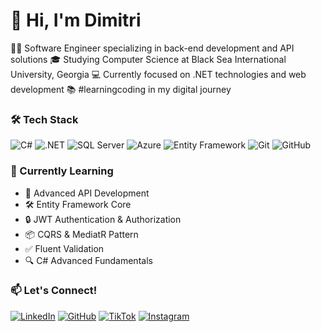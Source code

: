 # 👋 Hi, I'm Dimitri 
🧑‍💻 Software Engineer specializing in back-end development and API solutions
🎓 Studying Computer Science at Black Sea International University, Georgia
💻 Currently focused on .NET technologies and web development
📚 #learningcoding in my digital journey
### 🛠 Tech Stack

![C#](https://img.shields.io/badge/C%23-239120?style=for-the-badge&logo=c-sharp&logoColor=white)
![.NET](https://img.shields.io/badge/.NET-512BD4?style=for-the-badge&logo=dotnet&logoColor=white)
![SQL Server](https://img.shields.io/badge/SQL_Server-CC2927?style=for-the-badge&logo=microsoft-sql-server&logoColor=white)
![Azure](https://img.shields.io/badge/Azure-0089D6?style=for-the-badge&logo=microsoft-azure&logoColor=white)
![Entity Framework](https://img.shields.io/badge/Entity_Framework-512BD4?style=for-the-badge&logo=.net&logoColor=white)
![Git](https://img.shields.io/badge/Git-F05032?style=for-the-badge&logo=git&logoColor=white)
![GitHub](https://img.shields.io/badge/GitHub-181717?style=for-the-badge&logo=github&logoColor=white)

### 🌱 Currently Learning
- 🚀 Advanced API Development
- 🛠️ Entity Framework Core
- 🔒 JWT Authentication & Authorization
- 📦 CQRS & MediatR Pattern
- ✅ Fluent Validation
- 🔍 C# Advanced Fundamentals

### 📫 Let's Connect!
[![LinkedIn](https://img.shields.io/badge/LinkedIn-%230077B5.svg?style=for-the-badge&logo=linkedin&logoColor=white)](https://www.linkedin.com/in/dimitri-mumladze-747504295/)
[![GitHub](https://img.shields.io/badge/GitHub-%23121011.svg?style=for-the-badge&logo=github&logoColor=white)](https://github.com/DimitriMumladze)
[![TikTok](https://img.shields.io/badge/TikTok-%23000000.svg?style=for-the-badge&logo=TikTok&logoColor=white)](https://www.tiktok.com/@aiwebgenius)
[![Instagram](https://img.shields.io/badge/Instagram-%23E4405F.svg?style=for-the-badge&logo=Instagram&logoColor=white)](https://www.instagram.com/mumladzedim_/)
